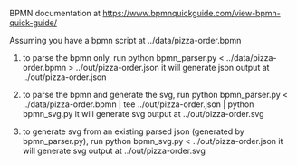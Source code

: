 BPMN documentation at https://www.bpmnquickguide.com/view-bpmn-quick-guide/

Assuming you have a bpmn script at ../data/pizza-order.bpmn
1. to parse the bpmn only, run
    python bpmn_parser.py < ../data/pizza-order.bpmn > ../out/pizza-order.json
    it will generate json output at ../out/pizza-order.json

2. to parse the bpmn and generate the svg, run
    python bpmn_parser.py < ../data/pizza-order.bpmn | tee ../out/pizza-order.json | python bpmn_svg.py
    it will generate svg output at ../out/pizza-order.svg

3. to generate svg from an existing parsed json (generated by bpmn_parser.py), run
    python bpmn_svg.py < ../out/pizza-order.json
    it will generate svg output at ../out/pizza-order.svg
